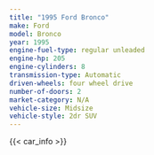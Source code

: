 ```yaml
---
title: "1995 Ford Bronco"
make: Ford
model: Bronco
year: 1995
engine-fuel-type: regular unleaded
engine-hp: 205
engine-cylinders: 8
transmission-type: Automatic
driven-wheels: four wheel drive
number-of-doors: 2
market-category: N/A
vehicle-size: Midsize
vehicle-style: 2dr SUV
---
```


{{< car_info >}}
